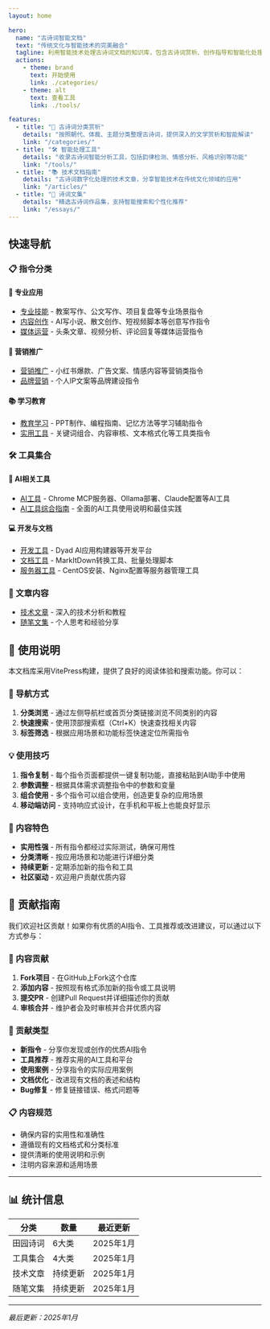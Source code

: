 ```yaml
---
layout: home

hero:
  name: "古诗词智能文档"
  text: "传统文化与智能技术的完美融合"
  tagline: 利用智能技术处理古诗词文档的知识库，包含古诗词赏析、创作指导和智能化处理工具
  actions:
    - theme: brand
      text: 开始使用
      link: ./categories/
    - theme: alt
      text: 查看工具
      link: ./tools/

features:
  - title: "📝 古诗词分类赏析"
    details: "按照朝代、体裁、主题分类整理古诗词，提供深入的文学赏析和智能解读"
    link: "/categories/"
  - title: "🛠️ 智能处理工具"
    details: "收录古诗词智能分析工具，包括韵律检测、情感分析、风格识别等功能"
    link: "/tools/"
  - title: "📚 技术文档指南"
    details: "古诗词数字化处理的技术文章，分享智能技术在传统文化领域的应用"
    link: "/articles/"
  - title: "📖 诗词文集"
    details: "精选古诗词作品集，支持智能搜索和个性化推荐"
    link: "/essays/"
---
```


## 快速导航

### 📋 指令分类

#### 🎯 专业应用
- [专业技能](./categories/专业技能/) - 教案写作、公文写作、项目复盘等专业场景指令
- [内容创作](./categories/内容创作/) - AI写小说、散文创作、短视频脚本等创意写作指令
- [媒体运营](./categories/媒体运营/) - 头条文章、视频分析、评论回复等媒体运营指令

#### 🚀 营销推广
- [营销推广](./categories/营销推广/) - 小红书爆款、广告文案、情感内容等营销类指令
- [品牌营销](./categories/品牌营销) - 个人IP文案等品牌建设指令

#### 📚 学习教育
- [教育学习](./categories/教育学习/) - PPT制作、编程指南、记忆方法等学习辅助指令
- [实用工具](./categories/tools/) - 关键词组合、内容审核、文本格式化等工具类指令

### 🛠️ 工具集合

#### 🤖 AI相关工具
- [AI工具](./tools/AI工具) - Chrome MCP服务器、Ollama部署、Claude配置等AI工具
- [AI工具综合指南](./tools/AI工具/ai-tools-guide) - 全面的AI工具使用说明和最佳实践

#### 💻 开发与文档
- [开发工具](./tools/开发工具) - Dyad AI应用构建器等开发平台
- [文档工具](./tools/文档工具) - MarkItDown转换工具、批量处理脚本
- [服务器工具](./tools/服务器工具) - CentOS安装、Nginx配置等服务器管理工具

### 📖 文章内容
- [技术文章](./articles) - 深入的技术分析和教程
- [随笔文集](./essays) - 个人思考和经验分享

## 📖 使用说明

本文档库采用VitePress构建，提供了良好的阅读体验和搜索功能。你可以：

### 🧭 导航方式
1. **分类浏览** - 通过左侧导航栏或首页分类链接浏览不同类别的内容
2. **快速搜索** - 使用顶部搜索框（Ctrl+K）快速查找相关内容
3. **标签筛选** - 根据应用场景和功能标签快速定位所需指令

### 💡 使用技巧
1. **指令复制** - 每个指令页面都提供一键复制功能，直接粘贴到AI助手中使用
2. **参数调整** - 根据具体需求调整指令中的参数和变量
3. **组合使用** - 多个指令可以组合使用，创造更复杂的应用场景
4. **移动端访问** - 支持响应式设计，在手机和平板上也能良好显示

### 🎯 内容特色
- **实用性强** - 所有指令都经过实际测试，确保可用性
- **分类清晰** - 按应用场景和功能进行详细分类
- **持续更新** - 定期添加新的指令和工具
- **社区驱动** - 欢迎用户贡献优质内容

## 🤝 贡献指南

我们欢迎社区贡献！如果你有优质的AI指令、工具推荐或改进建议，可以通过以下方式参与：

### 📝 内容贡献
1. **Fork项目** - 在GitHub上Fork这个仓库
2. **添加内容** - 按照现有格式添加新的指令或工具说明
3. **提交PR** - 创建Pull Request并详细描述你的贡献
4. **审核合并** - 维护者会及时审核并合并优质内容

### 🎯 贡献类型
- **新指令** - 分享你发现或创作的优质AI指令
- **工具推荐** - 推荐实用的AI工具和平台
- **使用案例** - 分享指令的实际应用案例
- **文档优化** - 改进现有文档的表述和结构
- **Bug修复** - 修复链接错误、格式问题等

### 📋 内容规范
- 确保内容的实用性和准确性
- 遵循现有的文档格式和分类标准
- 提供清晰的使用说明和示例
- 注明内容来源和适用场景

---

## 📊 统计信息

| 分类   | 数量 | 最近更新 |
|------|------|----------|
| 田园诗词 | 6大类 | 2025年1月 |
| 工具集合 | 4大类 | 2025年1月 |
| 技术文章 | 持续更新 | 2025年1月 |
| 随笔文集 | 持续更新 | 2025年1月 |

---

*最后更新：2025年1月*